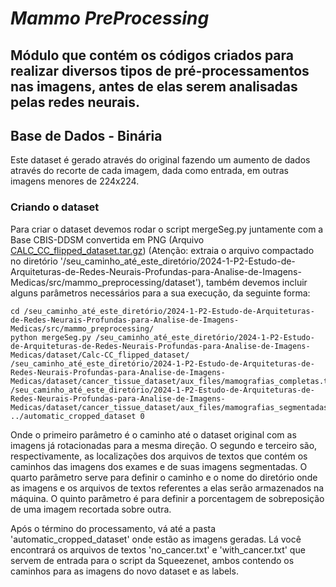 # _Mammo_ _PreProcessing_

Módulo que contém os códigos criados para realizar diversos tipos de pré-processamentos nas imagens, antes de elas serem analisadas pelas redes neurais.
--- 

## Base de Dados - Binária

Este dataset é gerado através do original fazendo um aumento de dados através do recorte de cada imagem, dada como entrada, em outras imagens menores de 224x224.   

### Criando o dataset

Para criar o dataset devemos rodar o script mergeSeg.py juntamente com a Base CBIS-DDSM convertida em PNG (Arquivo [CALC_CC_flipped_dataset.tar.gz](https://drive.google.com/open?id=1Q3WGOcVmnrY21_Pf7RckzSZSfr3nqsPh)) (Atenção: extraia o arquivo compactado no diretório '/seu_caminho_até_este_diretório/2024-1-P2-Estudo-de-Arquiteturas-de-Redes-Neurais-Profundas-para-Analise-de-Imagens-Medicas/src/mammo_preprocessing/dataset'), também devemos incluir alguns parâmetros necessários para a sua execução, da seguinte forma:

```
cd /seu_caminho_até_este_diretório/2024-1-P2-Estudo-de-Arquiteturas-de-Redes-Neurais-Profundas-para-Analise-de-Imagens-Medicas/src/mammo_preprocessing/
python mergeSeg.py /seu_caminho_até_este_diretório/2024-1-P2-Estudo-de-Arquiteturas-de-Redes-Neurais-Profundas-para-Analise-de-Imagens-Medicas/dataset/Calc-CC_flipped_dataset/ /seu_caminho_até_este_diretório/2024-1-P2-Estudo-de-Arquiteturas-de-Redes-Neurais-Profundas-para-Analise-de-Imagens-Medicas/dataset/cancer_tissue_dataset/aux_files/mamografias_completas.txt /seu_caminho_até_este_diretório/2024-1-P2-Estudo-de-Arquiteturas-de-Redes-Neurais-Profundas-para-Analise-de-Imagens-Medicas/dataset/cancer_tissue_dataset/aux_files/mamografias_segmentadas.txt ../automatic_cropped_dataset 0
```  
Onde o primeiro parâmetro é o caminho até o dataset original com as imagens já rotacionadas para a mesma direção. O segundo e terceiro são, respectivamente, as localizações dos arquivos de textos que contém os caminhos das imagens dos exames e de suas imagens segmentadas. O quarto parâmetro serve para definir o caminho e o nome do diretório onde as imagens e os arquivos de textos referentes a elas serão armazenados na máquina. O quinto parâmetro é para definir a porcentagem de sobreposição de uma imagem recortada sobre outra. 

Após o término do processamento, vá até a pasta 'automatic_cropped_dataset' onde estão as imagens geradas. Lá você encontrará os arquivos de textos 'no_cancer.txt' e 'with_cancer.txt' que servem de entrada para o script da Squeezenet, ambos contendo os caminhos para as imagens do novo dataset e as labels.  
